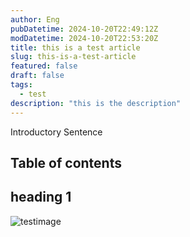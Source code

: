 ```yaml
---
author: Eng
pubDatetime: 2024-10-20T22:49:12Z
modDatetime: 2024-10-20T22:53:20Z
title: this is a test article
slug: this-is-a-test-article
featured: false
draft: false
tags:
  - test
description: "this is the description"
---
```


Introductory Sentence

## Table of contents

## heading 1

![testimage](@assets/images/AstroPaper-v4.png)
